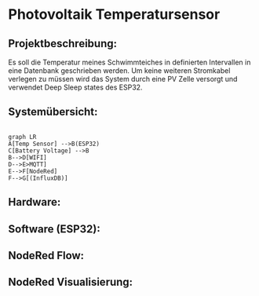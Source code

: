 # Photovoltaik Temperatursensor

## Projektbeschreibung:

Es soll die Temperatur meines Schwimmteiches in definierten Intervallen in eine Datenbank geschrieben werden. Um keine weiteren Stromkabel verlegen zu müssen wird das System durch eine PV Zelle versorgt und verwendet Deep Sleep states des ESP32.

## Systemübersicht:



```mermaid

graph LR
A[Temp Sensor] -->B(ESP32)
C[Battery Voltage] -->B
B-->D[WIFI]
D-->E>MQTT]
E-->F[NodeRed]
F-->G[(InfluxDB)]

```

## Hardware:



## Software (ESP32):



## NodeRed Flow:



## NodeRed Visualisierung:



